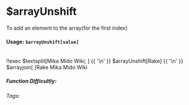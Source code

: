 # $arrayUnshift
To add an element to the array(for the first index) 

#### Usage: `$arrayUnshift[value]`
<br/>
<discord-messages>
	<discord-message :bot="false" role-color="#ffcc9a" author="Member">
		!!exec $textsplit[Mika Mido Wiki; ] {{ '\n' }} $arrayUnshift[Rake] {{ '\n' }} $arrayjoin[ ]​
	</discord-message>
	<discord-message :bot="true" role-color="#0099ff" author="Custom Command" avatar="https://media.discordapp.net/avatars/725721249652670555/781224f90c3b841ba5b40678e032f74a.webp">
		Rake Mika Mido Wiki
	</discord-message>
</discord-messages>

##### Function Difficultly: <Badge type="tip" text="Easy" vertical="middle" /> 
###### Tags: <Badge type="tip" text="array" vertical="middle" /> <Badge type="tip" text="unshift" vertical="middle" /> <Badge type="tip" text="textsplit" vertical="middle" /> <Badge type="tip" text="add" vertical="middle" />